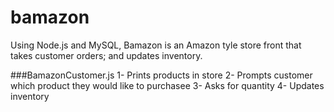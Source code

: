 # bamazon
Using Node.js and MySQL, Bamazon is an Amazon tyle store front that takes customer
orders; and updates inventory.

###BamazonCustomer.js
1- Prints products in store
2- Prompts customer which product they would like to purchasee
3- Asks for quantity
4- Updates inventory 

